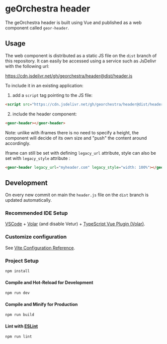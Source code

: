 # geOrchestra header

The geOrchestra header is built using Vue and published as a web component called `geor-header`.

## Usage

The web component is distributed as a static JS file on the `dist` branch of this repository. It can easily be accessed using a service such as JsDelivr with the following url:

https://cdn.jsdelivr.net/gh/georchestra/header@dist/header.js

To include it in an existing application:

1. add a `script` tag pointing to the JS file:

  ```html
  <script src="https://cdn.jsdelivr.net/gh/georchestra/header@dist/header.js"></script>
  ```

2. include the header component:

  ```html
  <geor-header></geor-header>
  ```

Note: unlike with iframes there is no need to specify a height, the component will decide of its own size and "push" the content around accordingly.

Iframe can still be set with defining `legacy_url` attribute, style can also be set with `legacy_style` attribute :
  ```html
  <geor-header legacy_url="myheader.com" legacy_style="width: 100%"></geor-header>
  ```
 

## Development

On every new commit on main the `header.js` file on the `dist` branch is updated automatically.

### Recommended IDE Setup

[VSCode](https://code.visualstudio.com/) + [Volar](https://marketplace.visualstudio.com/items?itemName=Vue.volar) (and disable Vetur) + [TypeScript Vue Plugin (Volar)](https://marketplace.visualstudio.com/items?itemName=Vue.vscode-typescript-vue-plugin).

### Customize configuration

See [Vite Configuration Reference](https://vitejs.dev/config/).

### Project Setup

```sh
npm install
```

#### Compile and Hot-Reload for Development

```sh
npm run dev
```

#### Compile and Minify for Production

```sh
npm run build
```

#### Lint with [ESLint](https://eslint.org/)

```sh
npm run lint
```
